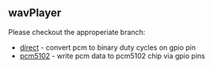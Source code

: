 wavPlayer
---------

Please checkout the approperiate branch:

* [direct](https://github.com/wryan67/wavPlayer/tree/direct) - convert pcm to binary duty cycles on gpio pin
* [pcm5102](https://github.com/wryan67/wavPlayer/tree/pcm5102) - write pcm data to pcm5102 chip via gpio pins
